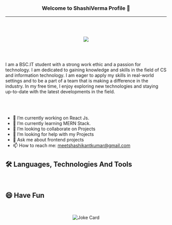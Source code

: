 ### <p align="center">Welcome to ShashiVerma Profile 👋</p> 
<strong><hr></strong>
<br>
<br>
<p align="center">
  <!--<a herf="https://www.linkedin.com/in/shashikant-kumar-999126206/"> <img src="https://img.shields.io/badge/LinkedIn-0077B5?style=for-the-badge&logo=linkedin&logoColor=white"></a>-->
  <a href="https://www.linkedin.com/in/shashikant-kumar-999126206/"><img src="https://img.shields.io/badge/LinkedIn-0077B5?style=for-the-badge&logo=linkedin&logoColor=white"></a>
  </p>
  <br> 
  <br>

<!--
**Shashiverm/Shashiverm** is a ✨ _special_ ✨ repository because its `README.md` (this file) appears on your GitHub profile.

Here are some ideas to get you started:-->
I am a BSC.IT student with a strong work ethic and a passion for technology. I am dedicated to gaining knowledge and skills in the field of CS and information technology. I am eager to apply my skills in real-world settings and to be a part of a team that is making a difference in the industry. In my free time, I enjoy exploring new technologies and staying up-to-date with the latest developments in the field.<br><br><br><br>

- 🔭 I’m currently working on React Js.
- 🌱 I’m currently learning MERN Stack.
- 👯 I’m looking to collaborate on Projects
- 🤔 I’m looking for help with my Projects
- 💬 Ask me about frontend projects
- 📫 How to reach me: meetshashikantkumar@gmail.com
<!-- 😄 Pronouns: ...
- ⚡ Fun fact: ...-->
## 🛠 Languages, Technologies And Tools
<br>
<h2>😄 Have Fun </h2>
<br>
<p align="center">
  <img src="https://readme-jokes.vercel.app/api?theme=tokyonight" alt="Joke Card" />
</p>
